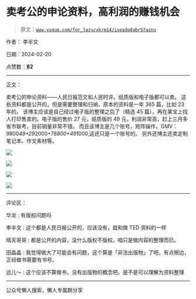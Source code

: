 # 卖考公的申论资料，高利润的赚钱机会

> 原文：[`www.yuque.com/for_lazy/xkrm14/iveadq8abr57aznu`](https://www.yuque.com/for_lazy/xkrm14/iveadq8abr57aznu)

作者： 李半文

日期：2024-02-20

点赞数：**82**

* * *

正文：

卖考公的申论资料——人民日报范文和人民时评。纸质版和电子版都可以卖。 这些资料都是公开的，但是需要整理和归纳，原本的资料是一年 365 篇，比如 23
年的。 该博主应该是自己经过电子版的整理之后了（精选 45 篇），再在某宝上找人打印售卖的。电子版的售价 27 元，纸质版的 49
元，利润非常高，赶上三月多省市联考，目前销量非常不错。
而且该博主是几个账号，矩阵操作，GMV：9800*49+29*2000+78*800+49*1000,这还只是一个账号的。
另外还博主还卖定制笔记本、作文素材等。

![](img/09a1ad8e512097d15b6824c58ae2c3ad.png)

![](img/8c3bea7c599cc9944457e94cd27562de.png)

![](img/e47745df93a33f78b70c77ba7f847073.png)

![](img/213507e8f4cc8f40a85a9b2e47e72827.png)

* * *

评论区：

华龙 : 有版权问题吗

李半文 : 这个都是人民日报公开的，应该没有，就和做 TED 资料的一样

晴天哥哥 : 都是公开的内容，没什么版权不版权。咱只是做内容的整理而已。

田晶晶 : 我觉得做大了可能会有问题，这个算是「非法出版物」了吧，有点擦边，正经做书需要有书号。

远儿〜 : 这个应该不算做书，没有出版物的概念吧。是不是可以理解为资料整理

* * *

公众号懒人搜索，懒人专属群分享